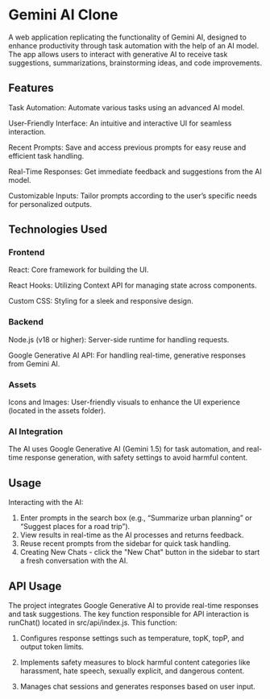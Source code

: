 # Gemini AI Clone
A web application replicating the functionality of Gemini AI, designed to enhance productivity through task automation with the help of an AI model. The app allows users to interact with generative AI to receive task suggestions, summarizations, brainstorming ideas, and code improvements.

## Features
Task Automation: Automate various tasks using an advanced AI model.

User-Friendly Interface: An intuitive and interactive UI for seamless interaction.

Recent Prompts: Save and access previous prompts for easy reuse and efficient task handling.

Real-Time Responses: Get immediate feedback and suggestions from the AI model.

Customizable Inputs: Tailor prompts according to the user’s specific needs for personalized outputs.

## Technologies Used
### Frontend

React: Core framework for building the UI.
    
React Hooks: Utilizing Context API for managing state across components.

Custom CSS: Styling for a sleek and responsive design.

### Backend

Node.js (v18 or higher): Server-side runtime for handling requests.

Google Generative AI API: For handling real-time, generative responses from Gemini AI.

### Assets
Icons and Images: User-friendly visuals to enhance the UI experience (located in the assets folder).

### AI Integration
The AI uses Google Generative AI (Gemini 1.5) for task automation, and real-time response generation, with safety settings to avoid harmful content.

## Usage
Interacting with the AI:

1) Enter prompts in the search box (e.g., “Summarize urban planning” or “Suggest places for a road trip”).
2) View results in real-time as the AI processes and returns feedback.
3) Reuse recent prompts from the sidebar for quick task handling.
4) Creating New Chats - click the "New Chat" button in the sidebar to start a fresh conversation with the AI.

## API Usage
The project integrates Google Generative AI to provide real-time responses and task suggestions. The key function responsible for API interaction is runChat() located in src/api/index.js. This function:

1) Configures response settings such as temperature, topK, topP, and output token limits.

2) Implements safety measures to block harmful content categories like harassment, hate speech, sexually explicit, and dangerous content.

3) Manages chat sessions and generates responses based on user input.

